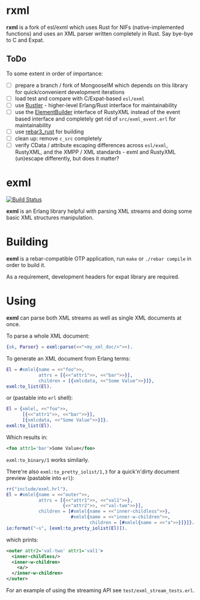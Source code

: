 # rxml

**rxml** is a fork of esl/exml which uses Rust for NIFs (native-implemented
functions) and uses an XML parser written completely in Rust.
Say bye-bye to C and Expat.

## ToDo

To some extent in order of importance:

- [ ] prepare a branch / fork of MongooseIM which depends on this library
      for quick/convenient development iterations
- [ ] load test and compare with C/Expat-based `esl/exml`
- [ ] use [Rustler](https://github.com/hansihe/Rustler) - higher-level
      Erlang/Rust interface for maintainability
- [ ] use the [ElementBuilder](https://docs.babelmonkeys.de/RustyXML/xml/struct.ElementBuilder.html)
      interface of RustyXML instead of the event based interface and completely
      get rid of `src/exml_event.erl` for maintainability
- [ ] use [rebar3_rust](https://github.com/sdwolf/rebar3_rust) for building
- [ ] clean up: remove `c_src` completely
- [ ] verify CData / attribute escaping differences across `esl/exml`,
      RustyXML, and the XMPP / XML standards - exml and RustyXML
      (un)escape differently, but does it matter?

exml
====

[![Build Status](https://secure.travis-ci.org/esl/exml.png)](http://travis-ci.org/esl/exml)

**exml** is an Erlang library helpful with parsing XML streams
and doing some basic XML structures manipulation.

Building
========

**exml** is a rebar-compatible OTP application, run `make` or
`./rebar compile` in order to build it.

As a requirement, development headers for expat library are
required.

Using
=====

**exml** can parse both XML streams as well as single XML
documents at once.

To parse a whole XML document:

```erlang
{ok, Parser} = exml:parse(<<"<my_xml_doc/>">>).
```

To generate an XML document from Erlang terms:

```erlang
El = #xmlel{name = <<"foo">>,
            attrs = [{<<"attr1">>, <<"bar">>}],
            children = [{xmlcdata, <<"Some Value">>}]},
exml:to_list(El).
```

or (pastable into `erl` shell):

```erlang
El = {xmlel, <<"foo">>,
      [{<<"attr1">>, <<"bar">>}],
      [{xmlcdata, <<"Some Value">>}]}.
exml:to_list(El).
```

Which results in:

```xml
<foo attr1='bar'>Some Value</foo>
```

`exml:to_binary/1` works similarly.

There're also `exml:to_pretty_iolist/1,3` for a quick'n'dirty document
preview (pastable into `erl`):

```erlang
rr("include/exml.hrl").
El = #xmlel{name = <<"outer">>,
            attrs = [{<<"attr1">>, <<"val1">>},
                     {<<"attr2">>, <<"val-two">>}],
            children = [#xmlel{name = <<"inner-childless">>},
                        #xmlel{name = <<"inner-w-children">>,
                               children = [#xmlel{name = <<"a">>}]}]}.
io:format("~s", [exml:to_pretty_iolist(El)]).
```

which prints:

```xml
<outer attr2='val-two' attr1='val1'>
  <inner-childless/>
  <inner-w-children>
    <a/>
  </inner-w-children>
</outer>
```

For an example of using the streaming API see `test/exml_stream_tests.erl`.
